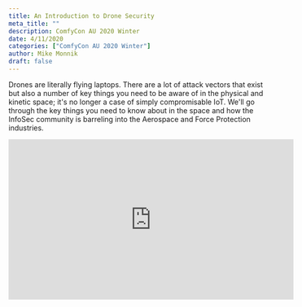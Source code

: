 ```yaml
---
title: An Introduction to Drone Security
meta_title: ""
description: ComfyCon AU 2020 Winter
date: 4/11/2020
categories: ["ComfyCon AU 2020 Winter"]
author: Mike Monnik
draft: false
---
```

Drones are literally flying laptops. There are a lot of attack vectors that exist but also a number of key things you need to be aware of in the physical and kinetic space; it's no longer a case of simply compromisable IoT. We'll go through the key things you need to know about in the space and how the InfoSec community is barreling into the Aerospace and Force Protection industries.

<iframe width="560" height="315" src="https://www.youtube.com/embed/VkjsE-RuPwQ?si=dDnpRj-L6KjxPtub" title="YouTube video player" frameborder="0" allow="accelerometer; autoplay; clipboard-write; encrypted-media; gyroscope; picture-in-picture; web-share" allowfullscreen></iframe>